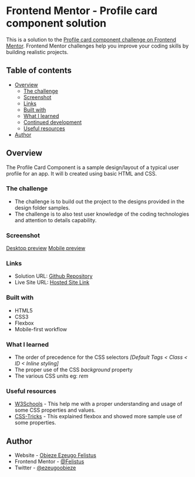 # Frontend Mentor - Profile card component solution

This is a solution to the [Profile card component challenge on Frontend Mentor](https://www.frontendmentor.io/challenges/profile-card-component-cfArpWshJ). Frontend Mentor challenges help you improve your coding skills by building realistic projects. 

## Table of contents

- [Overview](#overview)
  - [The challenge](#the-challenge)
  - [Screenshot](#screenshot)
  - [Links](#links)
  - [Built with](#built-with)
  - [What I learned](#what-i-learned)
  - [Continued development](#continued-development)
  - [Useful resources](#useful-resources)
- [Author](#author)

## Overview
The Profile Card Component is a sample design/layout of a typical user profile for an app. It will b created using basic HTML and CSS.

### The challenge

- The challenge is to build out the project to the designs provided in the design folder samples.
- The challenge is to also test user knowledge of the coding technologies and attention to details capability.

### Screenshot

[Desktop preview](./design/Desktop.png)
[Mobile preview](./design/Mobile.jpg)

### Links

- Solution URL: [Github Repository](https://github.com/Felistus/profile-card)
- Live Site URL: [Hosted Site Link](https://felistus.github.io/profile-card/)

### Built with 

- HTML5
- CSS3
- Flexbox
- Mobile-first workflow

### What I learned

- The order of precedence for the CSS selectors _[Default Tags < Class < ID < Inline styling]_
- The proper use of the CSS *background* property
- The various CSS units eg: *rem*

### Useful resources

- [W3Schools](https://www.w3schools.com/) - This help me with a proper understanding and usage of some CSS properties and values.
- [CSS-Tricks](https://www.example.comhttps://css-tricks.com/) - This explained flexbox and showed more sample use of some properties.

## Author

- Website - [Obieze Ezeugo Felistus](https://mysinglepage-personalwebsite.netlify.app/)
- Frontend Mentor - [@Felistus](https://www.frontendmentor.io/profile/Felistus)
- Twitter - [@ezeugoobieze](https://www.twitter.com/ezeugoobieze)